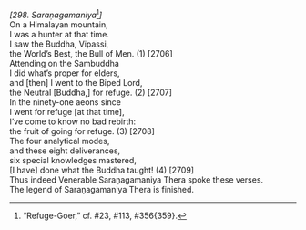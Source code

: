 *\[298. Saraṇagamaniya*[^1]*\]*  
On a Himalayan mountain,  
I was a hunter at that time.  
I saw the Buddha, Vipassi,  
the World’s Best, the Bull of Men. (1) \[2706\]  
Attending on the Sambuddha  
I did what’s proper for elders,  
and \[then\] I went to the Biped Lord,  
the Neutral \[Buddha,\] for refuge. (2) \[2707\]  
In the ninety-one aeons since  
I went for refuge \[at that time\],  
I’ve come to know no bad rebirth:  
the fruit of going for refuge. (3) \[2708\]  
The four analytical modes,  
and these eight deliverances,  
six special knowledges mastered,  
\[I have\] done what the Buddha taught! (4) \[2709\]  
Thus indeed Venerable Saraṇagamaniya Thera spoke these verses.  
The legend of Saraṇagamaniya Thera is finished.  
[^1]: “Refuge-Goer,” cf. \#23, \#113, \#356{359}.

